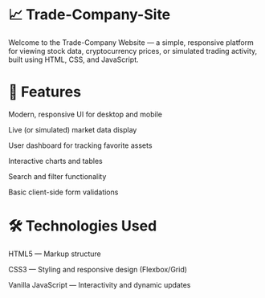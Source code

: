 # 📈 Trade-Company-Site

Welcome to the Trade-Company Website — a simple, responsive platform for viewing stock data, cryptocurrency prices, or simulated trading activity, built using HTML, CSS, and JavaScript.

# 🚀 Features

Modern, responsive UI for desktop and mobile

Live (or simulated) market data display

User dashboard for tracking favorite assets

Interactive charts and tables

Search and filter functionality

Basic client-side form validations

# 🛠️ Technologies Used

HTML5 — Markup structure

CSS3 — Styling and responsive design (Flexbox/Grid)

Vanilla JavaScript — Interactivity and dynamic updates


